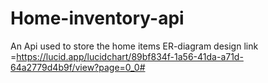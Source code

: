 # Home-inventory-api
An Api used to store the home items
ER-diagram design link =https://lucid.app/lucidchart/89bf834f-1a56-41da-a71d-64a2779d4b9f/view?page=0_0#

